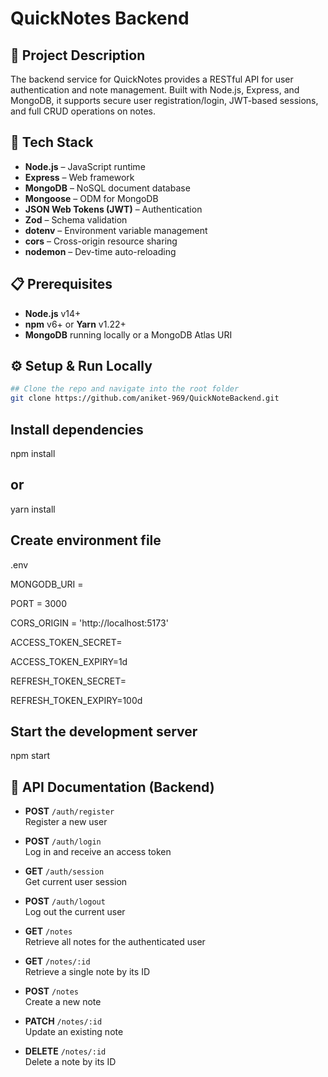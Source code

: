 # QuickNotes Backend

## 🚀 Project Description
The backend service for QuickNotes provides a RESTful API for user authentication and note management. Built with Node.js, Express, and MongoDB, it supports secure user registration/login, JWT-based sessions, and full CRUD operations on notes.

## 🧰 Tech Stack
- **Node.js** – JavaScript runtime  
- **Express** – Web framework  
- **MongoDB** – NoSQL document database  
- **Mongoose** – ODM for MongoDB  
- **JSON Web Tokens (JWT)** – Authentication  
- **Zod** – Schema validation  
- **dotenv** – Environment variable management  
- **cors** – Cross-origin resource sharing  
- **nodemon** – Dev-time auto-reloading  

## 📋 Prerequisites
- **Node.js** v14+  
- **npm** v6+ or **Yarn** v1.22+  
- **MongoDB** running locally or a MongoDB Atlas URI

## ⚙️ Setup & Run Locally

```bash
## Clone the repo and navigate into the root folder
git clone https://github.com/aniket-969/QuickNoteBackend.git
```

## Install dependencies
npm install
## or
yarn install

## Create environment file
.env

MONGODB_URI =

PORT = 3000

CORS_ORIGIN = 'http://localhost:5173'

ACCESS_TOKEN_SECRET=

ACCESS_TOKEN_EXPIRY=1d

REFRESH_TOKEN_SECRET=

REFRESH_TOKEN_EXPIRY=100d


## Start the development server
npm start

## 📡 API Documentation (Backend)

- **POST** `/auth/register`  
  Register a new user

- **POST** `/auth/login`  
  Log in and receive an access token

- **GET** `/auth/session`  
  Get current user session

- **POST** `/auth/logout`  
  Log out the current user

- **GET** `/notes`  
  Retrieve all notes for the authenticated user

- **GET** `/notes/:id`  
  Retrieve a single note by its ID

- **POST** `/notes`  
  Create a new note

- **PATCH** `/notes/:id`  
  Update an existing note

- **DELETE** `/notes/:id`  
  Delete a note by its ID
